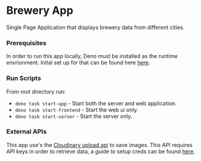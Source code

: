 # Brewery App

Single Page Application that displays brewery data from different cities.


### Prerequisites

In order to run this app locally, Deno must be installed as the runtime envrionment. Inital set up for that can be found here [here](https://deno.land/manual@v1.29.4/getting_started/installation).

### Run Scripts

From root directory run:
- `deno task start-app` - Start both the server and web application.
- `deno task start-frontend` - Start the web ui only.
- `deno task start-server` - Start the server only.

### External APIs

This app use's the [Cloudinary upload api](https://cloudinary.com/documentation/image_upload_api_reference) to save images. This API requires API keys in order to retrieve data, a guide to setup creds can be found [here](https://cloudinary.com/documentation/how_to_integrate_cloudinary#1_create_your_account_and_set_up_your_product_environment).
